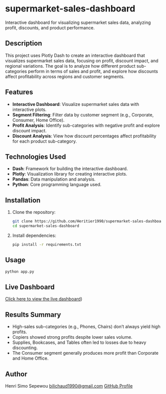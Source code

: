 # supermarket-sales-dashboard
Interactive dashboard for visualizing supermarket sales data, analyzing profit, discounts, and product performance.
## Description
This project uses Plotly Dash to create an interactive dashboard that visualizes supermarket sales data, focusing on profit, discount impact, and regional variations. The goal is to analyze how different product sub-categories perform in terms of sales and profit, and explore how discounts affect profitability across regions and customer segments.

## Features
- **Interactive Dashboard**: Visualize supermarket sales data with interactive plots.
- **Segment Filtering**: Filter data by customer segment (e.g., Corporate, Consumer, Home Office).
- **Profit Analysis**: Identify sub-categories with negative profit and explore discount impact.
- **Discount Analysis**: View how discount percentages affect profitability for each product sub-category.

## Technologies Used
- **Dash**: Framework for building the interactive dashboard.
- **Plotly**: Visualization library for creating interactive plots.
- **Pandas**: Data manipulation and analysis.
- **Python**: Core programming language used.

## Installation
1. Clone the repository:
    ```bash
    git clone https://github.com/Heritier1990/supermarket-sales-dashboard.git
    cd supermarket-sales-dashboard
    ```
2. Install dependencies:
    ```bash
    pip install -r requirements.txt

## Usage    
```bash
python app.py
```
    
## Live Dashboard
[Click here to view the live dashboard](https://github.com/Heritier1990/supermarket-sales-dashboard/edit/main/README.md))


## Results Summary
* High-sales sub-categories (e.g., Phones, Chairs) don’t always yield high profits.
* Copiers showed strong profits despite lower sales volume.
* Supplies, Bookcases, and Tables often led to losses due to heavy discounting.
* The Consumer segment generally produces more profit than Corporate and Home Office.

## Author
Henri Simo Sepewou
bilichaud1990@gmail.com
[GitHub Profile](https://github.com/Heritier1990)    
